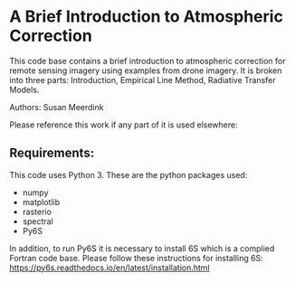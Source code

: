 # A Brief Introduction to Atmospheric Correction
This code base contains a brief introduction to atmospheric correction for remote sensing imagery using examples from drone imagery. It is broken into three parts: Introduction, Empirical Line Method, Radiative Transfer Models. 

Authors: Susan Meerdink

Please reference this work if any part of it is used elsewhere: 


## Requirements:
This code uses Python 3. These are the python packages used:
* numpy
* matplotlib
* rasterio
* spectral
* Py6S

In addition, to run Py6S it is necessary to install 6S which is a complied Fortran code base. Please follow these instructions for installing 6S: https://py6s.readthedocs.io/en/latest/installation.html
